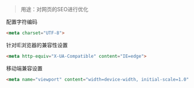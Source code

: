 > 用途：对网页的SEO进行优化

配置字符编码

```html
<meta charset="UTF-8">
```

针对IE浏览器的兼容性设置

```html
<meta http-equiv="X-UA-Compatible" content="IE=edge">
```

移动端兼容设置

```html
<meta name="viewport" content="width=device-width, initial-scale=1.0"
```